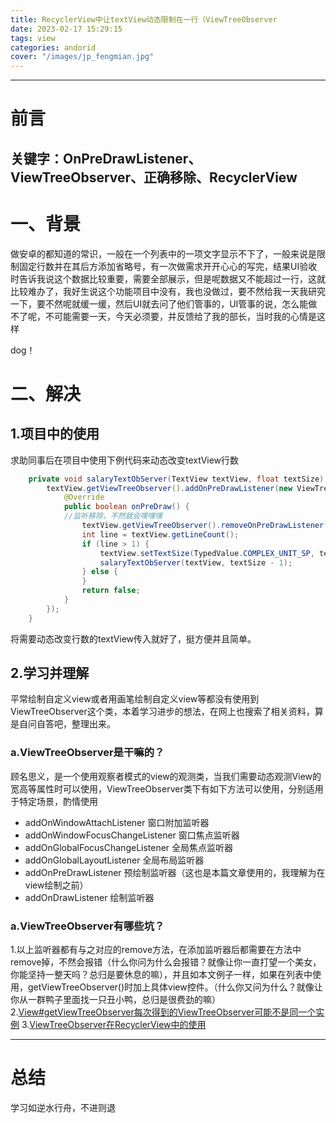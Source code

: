 ```yaml
---
title: RecyclerView中让textView动态限制在一行（ViewTreeObserver
date: 2023-02-17 15:29:15
tags: view
categories: andorid
cover: "/images/jp_fengmian.jpg"
---
```



---

# 前言

关键字：OnPreDrawListener、ViewTreeObserver、正确移除、RecyclerView
---


# 一、背景
做安卓的都知道的常识，一般在一个列表中的一项文字显示不下了，一般来说是限制固定行数并在其后方添加省略号，有一次做需求开开心心的写完，结果UI验收时告诉我说这个数据比较重要，需要全部展示，但是呢数据又不能超过一行，这就比较难办了，我好生说这个功能项目中没有，我也没做过，要不然给我一天我研究一下，要不然呢就缓一缓，然后UI就去问了他们管事的，UI管事的说，怎么能做不了呢，不可能需要一天，今天必须要，并反馈给了我的部长，当时我的心情是这样

dog！




# 二、解决

## 1.项目中的使用
求助同事后在项目中使用下例代码来动态改变textView行数
```java
    private void salaryTextObServer(TextView textView, float textSize) {
        textView.getViewTreeObserver().addOnPreDrawListener(new ViewTreeObserver.OnPreDrawListener() {
            @Override
            public boolean onPreDraw() {
            //监听移除，不然就会嘿嘿嘿
                textView.getViewTreeObserver().removeOnPreDrawListener(this);
                int line = textView.getLineCount();
                if (line > 1) {
                    textView.setTextSize(TypedValue.COMPLEX_UNIT_SP, textSize - 1);
                    salaryTextObServer(textView, textSize - 1);
                } else {
                }
                return false;
            }
        });
    }
```
将需要动态改变行数的textView传入就好了，挺方便并且简单。

## 2.学习并理解
平常绘制自定义view或者用画笔绘制自定义view等都没有使用到ViewTreeObserver这个类，本着学习进步的想法，在网上也搜索了相关资料，算是自问自答吧，整理出来。

### a.ViewTreeObserver是干嘛的？
顾名思义，是一个使用观察者模式的view的观测类，当我们需要动态观测View的宽高等属性时可以使用，ViewTreeObserver类下有如下方法可以使用，分别适用于特定场景，酌情使用

 - addOnWindowAttachListener 窗口附加监听器
 - addOnWindowFocusChangeListener  窗口焦点监听器
 - addOnGlobalFocusChangeListener 全局焦点监听器
 - addOnGlobalLayoutListener 全局布局监听器
 - addOnPreDrawListener 预绘制监听器（这也是本篇文章使用的，我理解为在view绘制之前）
 - addOnDrawListener 绘制监听器
 

### a.ViewTreeObserver有哪些坑？
1.以上监听器都有与之对应的remove方法，在添加监听器后都需要在方法中remove掉，不然会报错（什么你问为什么会报错？就像让你一直打望一个美女，你能坚持一整天吗？总归是要休息的嘛），并且如本文例子一样，如果在列表中使用，getViewTreeObserver()时加上具体view控件。（什么你又问为什么？就像让你从一群鸭子里面找一只丑小鸭，总归是很费劲的嘛）
2.[View#getViewTreeObserver每次得到的ViewTreeObserver可能不是同一个实例](https://juejin.cn/post/6844903858511020039)
3.[ViewTreeObserver在RecyclerView中的使用](https://juejin.cn/post/6844903939339468814)
 
---

# 总结
学习如逆水行舟，不进则退

